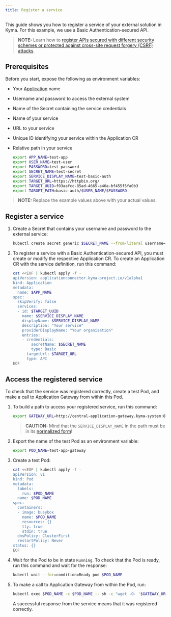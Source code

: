 ```yaml
---
title: Register a service
---
```


This guide shows you how to register a service of your external solution in Kyma. For this example, we use a Basic Authentication-secured API.   

>**NOTE:** Learn how to [register APIs secured with different security schemes or protected against cross-site request forgery (CSRF) attacks](ac-04-register-secured-api.md).

## Prerequisites

Before you start, expose the following as environment variables:
- Your [Application](./ac-01-create-application.md#prerequisites) name
- Username and password to access the external system
- Name of the Secret containing the service credentials
- Name of your service
- URL to your service
- Unique ID identifying your service within the Application CR
- Relative path in your service

    ```bash
    export APP_NAME=test-app
    export USER_NAME=test-user
    export PASSWORD=test-password
    export SECRET_NAME=test-secret
    export SERVICE_DISPLAY_NAME=test-basic-auth
    export TARGET_URL=https://httpbin.org/
    export TARGET_UUID=f03aafcc-85ad-4665-a46a-bf455f5fa0b3
    export TARGET_PATH=basic-auth/$USER_NAME/$PASSWORD
    ```
> **NOTE:** Replace the example values above with your actual values. 

## Register a service

1. Create a Secret that contains your username and password to the external service:

    ```bash
    kubectl create secret generic $SECRET_NAME --from-literal username=$USER_NAME --from-literal password=$PASSWORD -n kyma-integration
    ```

2. To register a service with a Basic Authentication-secured API, you must create or modify the respective Application CR. To create an Application CR with the service definition, run this command:

    ```bash
    cat <<EOF | kubectl apply -f -
    apiVersion: applicationconnector.kyma-project.io/v1alpha1
    kind: Application
    metadata:
      name: $APP_NAME
    spec:
      skipVerify: false
      services:
      - id: $TARGET_UUID
        name: $SERVICE_DISPLAY_NAME
        displayName: $SERVICE_DISPLAY_NAME
        description: "Your service"
        providerDisplayName: "Your organisation"
        entries:
        - credentials:
            secretName: $SECRET_NAME
            type: Basic
          targetUrl: $TARGET_URL
          type: API
    EOF
    ```

## Access the registered service 

To check that the service was registered correctly, create a test Pod, and make a call to Application Gateway from within this Pod.   

1. To build a path to access your registered service, run this command:

    ```bash
    export GATEWAY_URL=http://central-application-gateway.kyma-system:8080/$APP_NAME/$SERVICE_DISPLAY_NAME/$TARGET_PATH
    ```
   
    > **CAUTION:** Mind that the `SERVICE_DISPLAY_NAME` in the path must be in its [normalized form](./ac-04-register-secured-api.md#register-a-secured-api)!

2. Export the name of the test Pod as an environment variable:

    ```bash
    export POD_NAME=test-app-gateway
    ```

3. Create a test Pod:

    ```bash
    cat <<EOF | kubectl apply -f -
    apiVersion: v1
    kind: Pod
    metadata:
      labels:
        run: $POD_NAME
      name: $POD_NAME
    spec:
      containers:
      - image: busybox
        name: $POD_NAME
        resources: {}
        tty: true
        stdin: true
      dnsPolicy: ClusterFirst
      restartPolicy: Never
    status: {}
    EOF
    ```

4. Wait for the Pod to be in state `Running`. To check that the Pod is ready, run this command and wait for the response:

    ```bash
    kubectl wait --for=condition=Ready pod $POD_NAME
    ```

5. To make a call to Application Gateway from within the Pod, run: 

    ```bash
    kubectl exec $POD_NAME -c $POD_NAME -- sh -c "wget -O- '$GATEWAY_URL'"
    ```

   A successful response from the service means that it was registered correctly.